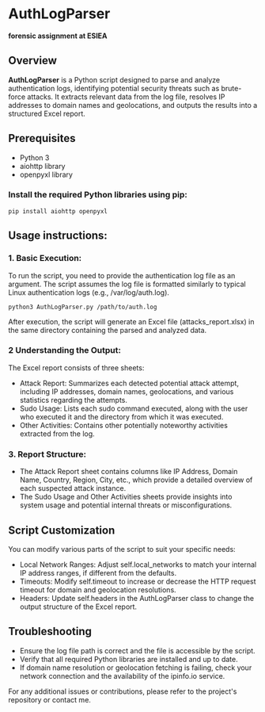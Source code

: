 # AuthLogParser

**forensic assignment at ESIEA**

## Overview

**AuthLogParser** is a Python script designed to parse and analyze authentication logs, identifying potential security threats such as brute-force attacks. It extracts relevant data from the log file, resolves IP addresses to domain names and geolocations, and outputs the results into a structured Excel report.

## Prerequisites

- Python 3
- aiohttp library
- openpyxl library

### Install the required Python libraries using pip:

```
pip install aiohttp openpyxl
```

## Usage instructions:

### 1. Basic Execution:

To run the script, you need to provide the authentication log file as an argument. The script assumes the log file is formatted similarly to typical Linux authentication logs (e.g., /var/log/auth.log).

```
python3 AuthLogParser.py /path/to/auth.log
```

After execution, the script will generate an Excel file (attacks_report.xlsx) in the same directory containing the parsed and analyzed data.


### 2 Understanding the Output:

The Excel report consists of three sheets:

- Attack Report: Summarizes each detected potential attack attempt, including IP addresses, domain names, geolocations, and various statistics regarding the attempts.
- Sudo Usage: Lists each sudo command executed, along with the user who executed it and the directory from which it was executed.
- Other Activities: Contains other potentially noteworthy activities extracted from the log.

### 3. Report Structure:

- The Attack Report sheet contains columns like IP Address, Domain Name, Country, Region, City, etc., which provide a detailed overview of each suspected attack instance.
- The Sudo Usage and Other Activities sheets provide insights into system usage and potential internal threats or misconfigurations.

## Script Customization

You can modify various parts of the script to suit your specific needs:

- Local Network Ranges: Adjust self.local_networks to match your internal IP address ranges, if different from the defaults.
- Timeouts: Modify self.timeout to increase or decrease the HTTP request timeout for domain and geolocation resolutions.
- Headers: Update self.headers in the AuthLogParser class to change the output structure of the Excel report.

## Troubleshooting

- Ensure the log file path is correct and the file is accessible by the script.
- Verify that all required Python libraries are installed and up to date.
- If domain name resolution or geolocation fetching is failing, check your network connection and the availability of the ipinfo.io service.

For any additional issues or contributions, please refer to the project's repository or contact me.